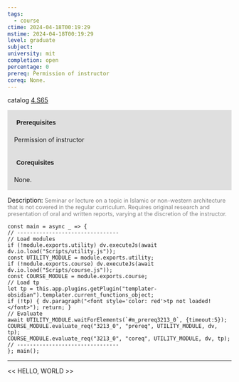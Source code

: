 ```yaml
---
tags:
  - course
ctime: 2024-04-18T00:19:29
mstime: 2024-04-18T00:19:29
level: graduate
subject: 
university: mit
completion: open
percentage: 0
prereq: Permission of instructor
coreq: None.
---
```


catalog [4.S65](http://student.mit.edu/catalog/m4f.html#4.S65)

<span style="display: block; padding: 15px; background-color: rgb(100, 100, 100, 0.2);"><font id="m_prereq3213_0" style="display: block; font-family: Arial, sans-serif; font-weight: bold; padding: 5px">Prerequisites</font><br><span id="prereq3213_0">Permission of instructor</span></span>
<span style="display: block; padding: 15px; background-color: rgb(100, 100, 100, 0.2);"><font id="m_coreq3213_0" style="display: block; font-family: Arial, sans-serif; font-weight: bold; padding: 5px">Corequisites</font><br><span id="coreq3213_0">None.</span></span>

<font style="">Description:</font>
<font style="color: grey; font-size: 0.8rem;">Seminar or lecture on a topic in Islamic or non-western architecture that is not covered in the regular curriculum. Requires original research and presentation of oral and written reports, varying at the discretion of the instructor.</font>

```dataviewjs
const main = async _ => {
// --------------------------------
// Load modules
if (!module.exports.utility) dv.executeJs(await dv.io.load("Scripts/utility.js"));
const UTILITY_MODULE = module.exports.utility;
if (!module.exports.course) dv.executeJs(await dv.io.load("Scripts/course.js"));
const COURSE_MODULE = module.exports.course;
// Load tp
let tp = this.app.plugins.getPlugin("templater-obsidian").templater.current_functions_object;
if (!tp) { dv.paragraph("<font style='color: red'>tp not loaded!</font>"); return; }
// Evaluate
await UTILITY_MODULE.waitForElements(`#m_prereq3213_0`, {timeout:5});
COURSE_MODULE.evaluate_req("3213_0", "prereq", UTILITY_MODULE, dv, tp);
COURSE_MODULE.evaluate_req("3213_0", "coreq", UTILITY_MODULE, dv, tp);
// --------------------------------
}; main();
```

---

<< HELLO, WORLD >>
